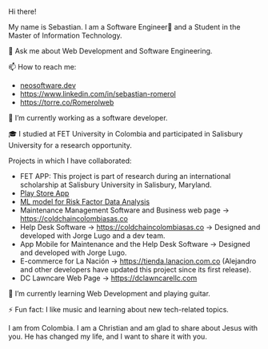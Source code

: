 Hi there!

My name is Sebastian. I am a Software Engineer👋 and a Student in the Master of Information Technology.

💬 Ask me about Web Development and Software Engineering.

📫 How to reach me:
- [neosoftware.dev](https://neosoftware.dev/)
- https://www.linkedin.com/in/sebastian-romerol
- https://torre.co/Romerolweb

🔭 I’m currently working as a software developer.

🎓 I studied at FET University in Colombia and participated in Salisbury University for a research opportunity.

Projects in which I have collaborated:
- FET APP: This project is part of research during an international scholarship at Salisbury University in Salisbury, Maryland.
- [Play Store App](https://play.google.com/store/apps/details?id=io.ionic.fet)
- [ML model for Risk Factor Data Analysis](https://github.com/Python-Neiva/risk-factors-covid19/blob/main/risk_factor_data_analysis.ipynb)
- Maintenance Management Software and Business web page -> https://coldchaincolombiasas.co
- Help Desk Software -> https://coldchaincolombiasas.co -> Designed and developed with Jorge Lugo and a dev team.
- App Mobile for Maintenance and the Help Desk Software -> Designed and developed with Jorge Lugo.
- E-commerce for La Nación -> https://tienda.lanacion.com.co (Alejandro and other developers have updated this project since its first release).
- DC Lawncare Web Page -> https://dclawncarellc.com

🌱 I’m currently learning Web Development and playing guitar.

⚡ Fun fact: I like music and learning about new tech-related topics.

I am from Colombia. I am a Christian and am glad to share about Jesus with you. He has changed my life, and I want to share it with you.



 
